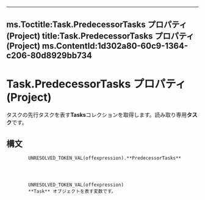 

---
ms.Toctitle:Task.PredecessorTasks プロパティ (Project)
title:Task.PredecessorTasks プロパティ (Project)
ms.ContentId:1d302a80-60c9-1364-c206-80d8929bb734
---
# Task.PredecessorTasks プロパティ (Project)




タスクの先行タスクを表す**Tasks**コレクションを取得します。読み取り専用**タスク**です。

## 構文

            UNRESOLVED_TOKEN_VAL(offexpression).**PredecessorTasks**




            UNRESOLVED_TOKEN_VAL(offexpression)
            **Task** オブジェクトを表す変数です。




